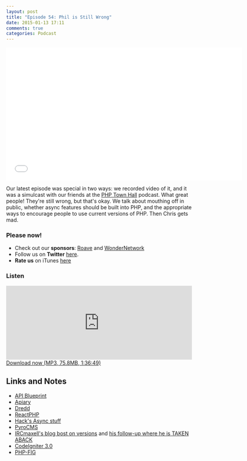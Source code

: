 ```yaml
---
layout: post
title: "Episode 54: Phil is Still Wrong"
date: 2015-01-13 17:11
comments: true
categories: Podcast
---
```


<iframe width="640" height="360" src="//www.youtube-nocookie.com/embed/FfVZ_Erl0DU" frameborder="0" allowfullscreen></iframe>

Our latest episode was special in two ways: we recorded video of it, and it was a simulcast with our friends at the [PHP Town Hall](http://phptownhall.com/) podcast. What great people! They're still wrong, but that's okay. We talk about mouthing off in public, whether async features should be built into PHP, and the appropriate ways to encourage people to use current versions of PHP. Then Chris gets mad.

### Please now!

* Check out our **sponsors**: [Roave](http://roave.com/) and [WonderNetwork](https://wondernetwork.com/)
* Follow us on **Twitter** [here](https://twitter.com/dev_hell).
* **Rate us** on iTunes [here](http://itunes.apple.com/us/podcast/dev-hell/id489840699)

### Listen

<iframe frameborder='0' height='200px' scrolling='no' seamless src='https://embed.simplecast.com/35314?color=f5f5f5' width='100%'></iframe>
<a href="http://audio.simplecast.com/35314.mp3" rel="enclosure">Download now (MP3, 75.8MB, 1:36:49)</a>

## Links and Notes

- [API Blueprint](http://apiblueprint.org/)
- [Apiary](http://apiary.io/)
- [Dredd](https://github.com/apiaryio/dredd)
- [ReactPHP](http://reactphp.org/)
- [Hack's Async stuff](http://hhvm.com/blog/7091/async-cooperative-multitasking-for-hack)
- [PyroCMS](https://www.pyrocms.com/)
- [IRCmaxell's blog bost on versions](http://blog.ircmaxell.com/2014/12/on-php-version-requirements.html) and [his follow-up where he is TAKEN ABACK](http://blog.ircmaxell.com/2014/12/being-responsible-developer.html)
- [CodeIgniter 3.0](http://www.codeigniter.com/userguide3/)
- [PHP-FIG](http://www.php-fig.org/)

